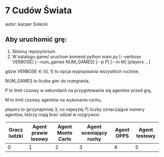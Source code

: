 # 7 Cudów Świata
autor: kacper Solecki

## Aby uruchomić grę:

1) Sklonuj repozytorium
2) W katalogu game/ uruchom komend
  python main.py [--verbose VERBOSE] [--num_games NUM_GAMES] [--p P] [--m M] [players ...]
  
  gdzie VERBOSE $\in$ {0, 1} to opcja wypisywania wszystkich ruchów,
  
  NUM_GAMES to liczba gier do rozegrania,
  
  P to limit czsowy w sekundach na przygotowanie się agentów przed grą,
  
  M to limit czsowy agentów na wykonanie ruchu,
  
  players to (przynajmniej 3, co najwyżej 7) liczby oznaczające numery agentów, którzy mają brać udział w rozgrywce:
  
  | Gracz ludzki | Agent prawie losowy  | Agent Monte Carlo | Agent oceniający ruchy | Agent OPPS | Agent testowy |
  | --------     | --------             | --------          | -------                | ------     | ------        |
  | 0            | 1                    | 2                 | 3                      | 4          | 5             |
